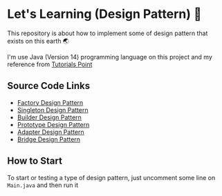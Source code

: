 # Let's Learning (Design Pattern) 🎉
This repository is about how to implement some of design pattern that exists on this earth 🌏

I'm use Java (Version 14) programming language on this project and my reference from [Tutorials Point](https://www.tutorialspoint.com/design_pattern/)

## Source Code Links
- [Factory Design Pattern](https://github.com/miqdadyyy/LearningDesignPattern/tree/master/src/com/miqdadyyy/factory)
- [Singleton Design Pattern](https://github.com/miqdadyyy/LearningDesignPattern/tree/master/src/com/miqdadyyy/singleton)
- [Builder Design Pattern](https://github.com/miqdadyyy/LearningDesignPattern/tree/master/src/com/miqdadyyy/builder)
- [Prototype Design Pattern](https://github.com/miqdadyyy/LearningDesignPattern/tree/master/src/com/miqdadyyy/prototype)
- [Adapter Design Pattern](https://github.com/miqdadyyy/LearningDesignPattern/tree/master/src/com/miqdadyyy/adapter)
- [Bridge Design Pattern](https://github.com/miqdadyyy/LearningDesignPattern/tree/master/src/com/miqdadyyy/bridge)

## How to Start
To start or testing a type of design pattern, just uncomment some line on `Main.java` and then run it 